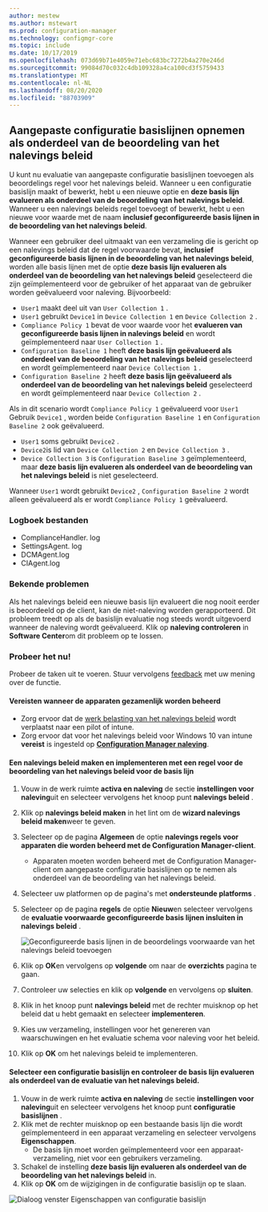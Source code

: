 ```yaml
---
author: mestew
ms.author: mstewart
ms.prod: configuration-manager
ms.technology: configmgr-core
ms.topic: include
ms.date: 10/17/2019
ms.openlocfilehash: 073d69b71e4059e71ebc683bc7272b4a270e246d
ms.sourcegitcommit: 99084d70c032c4db109328a4ca100cd3f5759433
ms.translationtype: MT
ms.contentlocale: nl-NL
ms.lasthandoff: 08/20/2020
ms.locfileid: "88703909"
---
```

## <a name="include-custom-configuration-baselines-as-part-of-compliance-policy-assessment"></a><a name="bkmk_CAbaselines"></a> Aangepaste configuratie basislijnen opnemen als onderdeel van de beoordeling van het nalevings beleid

U kunt nu evaluatie van aangepaste configuratie basislijnen toevoegen als beoordelings regel voor het nalevings beleid. Wanneer u een configuratie basislijn maakt of bewerkt, hebt u een nieuwe optie en **deze basis lijn evalueren als onderdeel van de beoordeling van het nalevings beleid**. Wanneer u een nalevings beleids regel toevoegt of bewerkt, hebt u een nieuwe voor waarde met de naam **inclusief geconfigureerde basis lijnen in de beoordeling van het nalevings beleid**.

Wanneer een gebruiker deel uitmaakt van een verzameling die is gericht op een nalevings beleid dat de regel voorwaarde bevat, **inclusief geconfigureerde basis lijnen in de beoordeling van het nalevings beleid**, worden alle basis lijnen met de optie **deze basis lijn evalueren als onderdeel van de beoordeling van het nalevings beleid** geselecteerd die zijn geïmplementeerd voor de gebruiker of het apparaat van de gebruiker worden geëvalueerd voor naleving. Bijvoorbeeld:

- `User1` maakt deel uit van `User Collection 1` .
- `User1` gebruikt `Device1` in `Device Collection 1` en `Device Collection 2` .
- `Compliance Policy 1` bevat de voor waarde voor het **evalueren van geconfigureerde basis lijnen in nalevings beleid** en wordt geïmplementeerd naar `User Collection 1` .
- `Configuration Baseline 1` heeft **deze basis lijn geëvalueerd als onderdeel van de beoordeling van het nalevings beleid** geselecteerd en wordt geïmplementeerd naar `Device Collection 1` .
- `Configuration Baseline 2` heeft **deze basis lijn geëvalueerd als onderdeel van de beoordeling van het nalevings beleid** geselecteerd en wordt geïmplementeerd naar `Device Collection 2` .

Als in dit scenario wordt `Compliance Policy 1` geëvalueerd voor `User1` Gebruik `Device1` , worden beide `Configuration Baseline 1` en `Configuration Baseline 2` ook geëvalueerd.

- `User1` soms gebruikt `Device2` .
- `Device2`is lid van `Device Collection 2` en `Device Collection 3` .
- `Device Collection 3` is `Configuration Baseline 3` geïmplementeerd, maar **deze basis lijn evalueren als onderdeel van de beoordeling van het nalevings beleid** is niet geselecteerd.

Wanneer `User1` wordt gebruikt `Device2` , `Configuration Baseline 2` wordt alleen geëvalueerd als er wordt `Compliance Policy 1` geëvalueerd.

### <a name="log-files"></a><a name="bkmk_CA-Logs"></a> Logboek bestanden

- ComplianceHandler. log
- SettingsAgent. log
- DCMAgent.log
- CIAgent.log

### <a name="known-issues"></a>Bekende problemen
<!--5582516-->
Als het nalevings beleid een nieuwe basis lijn evalueert die nog nooit eerder is beoordeeld op de client, kan de niet-naleving worden gerapporteerd. Dit probleem treedt op als de basislijn evaluatie nog steeds wordt uitgevoerd wanneer de naleving wordt geëvalueerd. Klik op **naleving controleren** in **Software Center**om dit probleem op te lossen.

### <a name="try-it-out"></a>Probeer het nu!

Probeer de taken uit te voeren. Stuur vervolgens [feedback](../../../../understand/find-help.md#product-feedback) met uw mening over de functie.

#### <a name="prerequisites-when-the-devices-are-co-managed"></a>Vereisten wanneer de apparaten gezamenlijk worden beheerd

- Zorg ervoor dat de [werk belasting van het nalevings beleid](../../../../../comanage/workloads.md#compliance-policies) wordt verplaatst naar een pilot of intune.
- Zorg ervoor dat voor het nalevings beleid voor Windows 10 van intune **vereist** is ingesteld op [**Configuration Manager naleving**](/intune/protect/compliance-policy-create-windows#configuration-manager-compliance).

#### <a name="create-and-deploy-a-compliance-policy-with-a-rule-for-baseline-compliance-policy-assessment"></a>Een nalevings beleid maken en implementeren met een regel voor de beoordeling van het nalevings beleid voor de basis lijn

1. Vouw in de werk ruimte **activa en naleving** de sectie **instellingen voor naleving**uit en selecteer vervolgens het knoop punt **nalevings beleid** .
1. Klik op **nalevings beleid maken** in het lint om de **wizard nalevings beleid maken**weer te geven.
1. Selecteer op de pagina **Algemeen** de optie **nalevings regels voor apparaten die worden beheerd met de Configuration Manager-client**.
   - Apparaten moeten worden beheerd met de Configuration Manager-client om aangepaste configuratie basislijnen op te nemen als onderdeel van de beoordeling van het nalevings beleid.
1. Selecteer uw platformen op de pagina's met **ondersteunde platforms** .
1. Selecteer op de pagina **regels** de optie **Nieuw**en selecteer vervolgens de **evaluatie voorwaarde geconfigureerde basis lijnen insluiten in nalevings beleid** .

   ![Geconfigureerde basis lijnen in de beoordelings voorwaarde van het nalevings beleid toevoegen](../../media/3608345-create-compliance-policy-rule.png)

1. Klik op **OK**en vervolgens op **volgende** om naar de **overzichts** pagina te gaan.
1. Controleer uw selecties en klik op **volgende** en vervolgens op **sluiten**.
1. Klik in het knoop punt **nalevings beleid** met de rechter muisknop op het beleid dat u hebt gemaakt en selecteer **implementeren**.
1. Kies uw verzameling, instellingen voor het genereren van waarschuwingen en het evaluatie schema voor naleving voor het beleid.
1. Klik op **OK** om het nalevings beleid te implementeren.


#### <a name="select-a-configuration-baseline-and-check-evaluate-this-baseline-as-part-of-compliance-policy-assessment"></a>Selecteer een configuratie basislijn en controleer de basis lijn evalueren als onderdeel van de evaluatie van het nalevings beleid.

1. Vouw in de werk ruimte **activa en naleving** de sectie **instellingen voor naleving**uit en selecteer vervolgens het knoop punt **configuratie basislijnen** .
1. Klik met de rechter muisknop op een bestaande basis lijn die wordt geïmplementeerd in een apparaat verzameling en selecteer vervolgens **Eigenschappen**.
   - De basis lijn moet worden geïmplementeerd voor een apparaat-verzameling, niet voor een gebruikers verzameling.
1. Schakel de instelling **deze basis lijn evalueren als onderdeel van de beoordeling van het nalevings beleid** in.
1. Klik op **OK** om de wijzigingen in de configuratie basislijn op te slaan.

![Dialoog venster Eigenschappen van configuratie basislijn](../../media/3608345-configuration-baseline-properties.png)